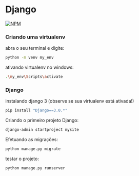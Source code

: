 # Django

[![NPM](https://img.shields.io/npm/l/react)](https://github.com/DanielDlc/Django/blob/main/LICENSE)

### Criando uma virtualenv

abra o seu terminal e digite:

```bash
python -m venv my_env
```

ativando virtualenv no windows:

```bash
.\my_env\Scripts\activate
```

### Django

instalando django 3 (observe se sua virtualenv está ativada!)

```bash
pip install "Django==3.0.*"
```

Criando o primeiro projeto Django:

```bash
django-admin startproject mysite
```

Efetuando as migrações:

```bash
python manage.py migrate
```

testar o projeto:

```bash
python manage.py runserver
```
